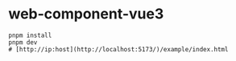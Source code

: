 # web-component-vue3

```shell
pnpm install
pnpm dev
# [http://ip:host](http://localhost:5173/)/example/index.html
```
